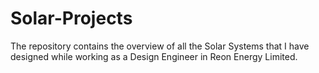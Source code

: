 # Solar-Projects
The repository contains the overview of all the Solar Systems that I have designed while working as a Design Engineer in Reon Energy Limited.
